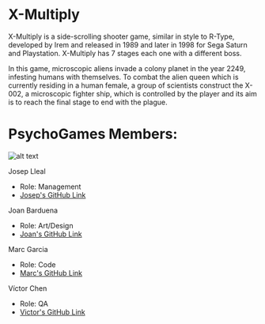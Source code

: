 # X-Multiply

X-Multiply is a side-scrolling shooter game, similar in style to R-Type, developed by Irem and released in 1989 and later in 1998 for Sega Saturn and Playstation. X-Multiply has 7 stages each one with a different boss.

In this game, microscopic aliens invade a colony planet in the year 2249, infesting humans with themselves. 
To combat the alien queen which is currently residing in a human female, a group of scientists 
construct the X-002, a microscopic fighter ship, which is controlled by the player and its aim is to reach the final stage to end with the plague.

# PsychoGames Members:
   
![alt text](https://i.gyazo.com/236d95cb0994d9f54e56128f57ca4d8c.jpg "Team photo")

Josep Lleal
   - Role: Management
   - [Josep's GitHub Link](https://github.com/JosepLleal)
   
Joan Barduena
   - Role: Art/Design
   - [Joan's GitHub Link](https://github.com/JoanBarduena)
   
Marc Garcia
   - Role: Code
   - [Marc's GitHub Link](https://github.com/marcgreig)
   
Víctor Chen
   - Role: QA
   - [Victor's GitHub Link](https://github.com/Scarzard)
   
